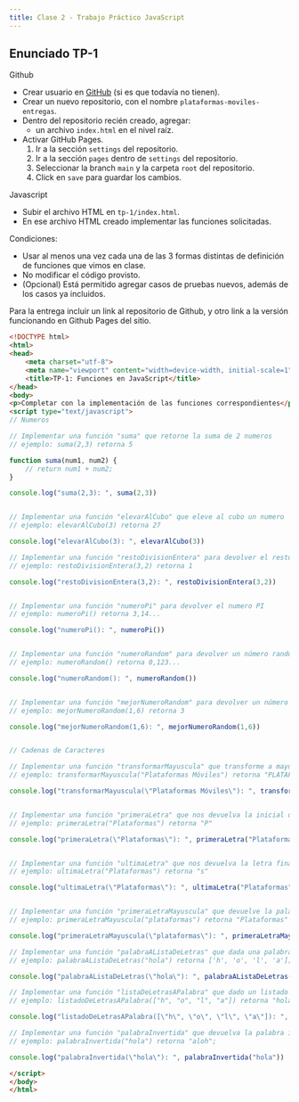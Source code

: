 ```yaml
---
title: Clase 2 - Trabajo Práctico JavaScript
---
```


## Enunciado TP-1

Github

- Crear usuario en [GitHub](https://github.com) (si es que todavía no tienen).
- Crear un nuevo repositorio, con el nombre `plataformas-moviles-entregas`.
- Dentro del repositorio recién creado, agregar:
    - un archivo `index.html` en el nivel raíz.
- Activar GitHub Pages.
    1. Ir a la sección `settings` del repositorio.
    2. Ir a la sección `pages` dentro de `settings` del repositorio.
    2. Seleccionar la branch `main` y la carpeta `root` del repositorio.
    2. Click en `save` para guardar los cambios.

Javascript

- Subir el archivo HTML en `tp-1/index.html`.
- En ese archivo HTML creado implementar las funciones solicitadas.

Condiciones:

- Usar al menos una vez cada una de las 3 formas distintas de definición de funciones que vimos en clase.
- No modificar el código provisto.
- (Opcional) Está permitido agregar casos de pruebas nuevos, además de los casos ya incluidos.

Para la entrega incluir un link al repositorio de Github, y otro link a la versión funcionando en Github Pages del sitio.

```html
<!DOCTYPE html>
<html>
<head>
	<meta charset="utf-8">
	<meta name="viewport" content="width=device-width, initial-scale=1">
	<title>TP-1: Funciones en JavaScript</title>
</head>
<body>
<p>Completar con la implementación de las funciones correspondientes</p>
<script type="text/javascript">
// Numeros

// Implementar una función "suma" que retorne la suma de 2 numeros
// ejemplo: suma(2,3) retorna 5

function suma(num1, num2) {
    // return num1 + num2;
}

console.log("suma(2,3): ", suma(2,3))


// Implementar una función "elevarAlCubo" que eleve al cubo un numero
// ejemplo: elevarAlCubo(3) retorna 27

console.log("elevarAlCubo(3): ", elevarAlCubo(3))

// Implementar una función "restoDivisionEntera" para devolver el resto de una división entera entre un dividendo y un divisor
// ejemplo: restoDivisionEntera(3,2) retorna 1

console.log("restoDivisionEntera(3,2): ", restoDivisionEntera(3,2))


// Implementar una función "numeroPi" para devolver el numero PI
// ejemplo: numeroPi() retorna 3,14...

console.log("numeroPi(): ", numeroPi())


// Implementar una función "numeroRandom" para devolver un número random / aleatorio
// ejemplo: numeroRandom() retorna 0,123...

console.log("numeroRandom(): ", numeroRandom())


// Implementar una función "mejorNumeroRandom" para devolver un número random entre 2 valores recibidos como parámetros
// ejemplo: mejorNumeroRandom(1,6) retorna 3

console.log("mejorNumeroRandom(1,6): ", mejorNumeroRandom(1,6))


// Cadenas de Caracteres

// Implementar una función "transformarMayuscula" que transforme a mayúscula la palabra recibida como parámetro
// ejemplo: transformarMayuscula("Plataformas Móviles") retorna "PLATAFORMAS MÓVILES"

console.log("transformarMayuscula(\"Plataformas Móviles\"): ", transformarMayuscula("Plataformas Móviles"))


// Implementar una función "primeraLetra" que nos devuelva la inicial de la palabra recibida como parámetro
// ejemplo: primeraLetra("Plataformas") retorna "P"

console.log("primeraLetra(\"Plataformas\"): ", primeraLetra("Plataformas"))


// Implementar una función "ultimaLetra" que nos devuelva la letra final la palabra recibida como parámetro
// ejemplo: ultimaLetra("Plataformas") retorna "s"

console.log("ultimaLetra(\"Plataformas\"): ", ultimaLetra("Plataformas"))


// Implementar una función "primeraLetraMayuscula" que devuelve la palabra original con su primera letra en mayúscula
// ejemplo: primeraLetraMayuscula("plataformas") retorna "Plataformas"

console.log("primeraLetraMayuscula(\"plataformas\"): ", primeraLetraMayuscula("plataformas"))

// Implementar una función "palabraAListaDeLetras" que dada una palabra me retorne un listado de sus letras
// ejemplo: palabraAListaDeLetras("hola") retorna ['h', 'o', 'l', 'a'];

console.log("palabraAListaDeLetras(\"hola\"): ", palabraAListaDeLetras("hola"))

// Implementar una función "listaDeLetrasAPalabra" que dado un listado de letras, devuelva una palabra
// ejemplo: listadoDeLetrasAPalabra(["h", "o", "l", "a"]) retorna "hola";

console.log("listadoDeLetrasAPalabra([\"h\", \"o\", \"l\", \"a\"]): ", listadoDeLetrasAPalabra(["h", "o", "l", "a"]))

// Implementar una función "palabraInvertida" que devuelva la palabra invertida
// ejemplo: palabraInvertida("hola") retorna "aloh";

console.log("palabraInvertida(\"hola\"): ", palabraInvertida("hola"))

</script>
</body>
</html>
```